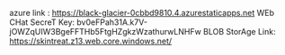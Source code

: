 azure link : 
https://black-glacier-0cbbd9810.4.azurestaticapps.net
WEb CHat SecreT Key:
bv0eFPah31A.k7V-jOWZqUIW3BgeFFTHb5FtgHZgkzWzathurwLNHFw
BLOB StorAge Link:
https://skintreat.z13.web.core.windows.net/
